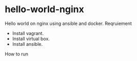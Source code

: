 # hello-world-nginx
Hello world on nginx using ansible and docker.
Reqruiement
* Install vagrant.
* Install virtual box.
* Install ansible.

How to run 
